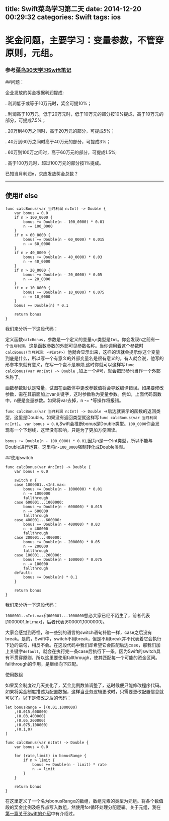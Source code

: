 title: Swift菜鸟学习第二天
date: 2014-12-20 00:29:32
categories: Swift
tags: ios
---
# 奖金问题，主要学习：变量参数，不管穿原则，元组。
<!-- more -->
### 参考[菜鸟30天学习Swift笔记](http://muzining.github.io/swift-cookbook/chapter1/2.html)
##问题：

企业发放的奖金根据利润提成:

. 利润低于或等于10万元时，奖金可提10%；

. 利润高于10万元，低于20万元时，低于10万元的部分按10%提成，高于10万元的部分，可提成7.5%；

. 20万到40万之间时，高于20万元的部分，可提成5%；

. 40万到60万之间时高于40万元的部分，可提成3%；

. 60万到100万之间时，高于60万元的部分，可提成1.5%;

. 高于100万元时，超过100万元的部分按1%提成。

已知当月利润n，求应发放奖金总数？

---
## 使用if else
```
func calcBonus(var 当月利润 n:Int) -> Double {
    var bonus = 0.0
    if n > 100_0000 {
        bonus += Double(n - 100_0000) * 0.01
        n -= 100_0000
    }
    if n > 60_0000 {
        bonus += Double(n - 60_0000) * 0.015
        n -= 60_0000
    }
    if n > 40_0000 {
        bonus += Double(n - 40_0000) * 0.03
        n -= 40_0000
    }
    if n > 20_0000 {
        bonus += Double(n - 20_0000) * 0.05
        n -= 20_0000
    }
    if n > 10_0000 {
        bonus += Double(n - 10_0000) * 0.075
        n -= 10_0000
    }
    bonus += Double(n) * 0.1
    
    return bonus
}

```
我们来分析一下这段代码：

定义函数`calcBonus`，参数是一个定义的变量`n`,`n`类型是`Int`。你会发现n之前有一个`当月利润`，这是函数参数的外部可见参数名称。当你调用着这个参数时`calcBonus(当月利润: <#Int#>)
`他就会显示出来，这样的话就会提示你这个变量到底是什么，所以写一个有意义的外部变量名是很有意义的。有人就会说，他写的形参本来就有意义，在写一个岂不是麻烦,这时你就可以这样写`func calcBonus(var #n:Int) -> Double `,加上一个#号，就会把形参也当作一个外部名称了。

函数参数默认是常量，试图在函数体中更改参数值将会导致编译错误。如果要修改参数，需在其前面加上var关键字，这时参数称为变量参数。例如，上面代码函数中，n便是变量参数。如果将var去掉，n -= *等操作将报错。

`func calcBonus(var 当月利润 n:Int) -> Double `->后边就表示的函数的返回类型，这里是Double。如果没有返回类型就这样写`func calcBonus(var 当月利润 n:Int)`。 `var bonus = 0.0`,Swift会推断bonus是Double类型。`100_0000`你会发现有一个下划线，这里没有影响，只是为了更加方便阅读。

`bonus += Double(n - 100_0000) * 0.01`,因为n是一个Int类型，所以不能与Double进行运算。这里将`n-100_0000`强制转化成Double类型。

##使用switch

```
func calcBonus(var #n:Int) -> Double {
    var bonus = 0.0

    switch n {
    case 1000001..<Int.max:
        bonus += Double(n - 1000000) * 0.01
        n -= 1000000
        fallthrough
    case 600001...1000000:
        bonus += Double(n - 600000) * 0.015
        n -= 600000
        fallthrough
    case 400001...600000:
        bonus += Double(n - 400000) * 0.03
        n -= 400000
        fallthrough
    case 200001...400000:
        bonus += Double(n - 200000) * 0.05
        n -= 200000
        fallthrough
    case 100001...200000:
        bonus += Double(n - 100000) * 0.075
        n -= 100000
        fallthrough
    default:
        bonus += Double(n) * 0.1
    }

    return bonus
}
```

我们来分析一下这段代码：

`1000001..<Int.max`和`600001...1000000`想必大家已经不陌生了，前者代表[1000001,Int.max)，后者代表[600001,1000000]。

大家会感觉到奇怪，和一些别的语言的switch语句补胎一样，case之后没有break。是的，Swift中，switch不用break，但是不用break并不代表着它会执行下边的语句，相反不会。在这段代码中我们却希望它会匹配后边case，那我们加上关键字`default`，就会在执行完一条case后执行下一条。因为Swift的switch具有不贯穿原则，所以这里要使用fallthrough，使其匹配每一个可能的资金区间。fallthrough的作用，是继续向下匹配。

使用数组

如果奖金制度过几天变化了，奖金比例数值调整了，这时候便只能修改程序代码。如果将奖金制度描述为配置数据，这样当业务逻辑更改时，只需要更改配置信息就可以了。以下是修改之后的代码：

```
let bonusRange = [(0.01,1000000)
    ,(0.015,600000)
    ,(0.03,400000)
    ,(0.05,200000)
    ,(0.075,100000)
    ,(0.1,0)
]

func calcBonus(var n:Int) -> Double {
    var bonus = 0.0

    for (rate,limit) in bonusRange {
        if n > limit {
            bonus += Double(n - limit) * rate
            n -= limit
        }
    }

    return bonus
}

```

在这里定义了一个名为bonusRange的数组，数组元素的类型为元组。将各个数值段的奖金比例及临界点写入数组，然使用for循环处理分配逻辑。关于元组，我在[第一篇关于Swift的介绍](http://dowhile.net/2014/12/15/Swiftno1/)中有介绍过。